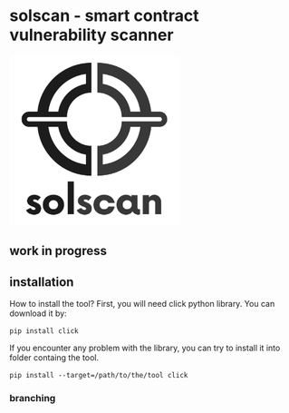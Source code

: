 # solscan - smart contract vulnerability scanner

<img src="/logo.png" width="300"/>

## work in progress

## installation
How to install the tool?
First, you will need click python library. You can download it by:
```
pip install click
```
If you encounter any problem with the library, you can try to install it into folder containg the tool.

```
pip install --target=/path/to/the/tool click
```

### branching